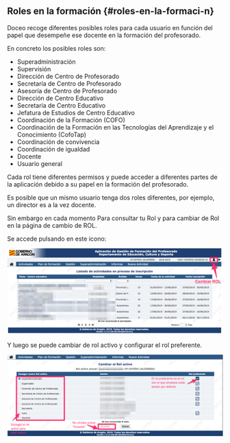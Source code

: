 ## Roles en la formación {#roles-en-la-formaci-n}

Doceo recoge diferentes posibles roles para cada usuario en función del papel que desempeñe ese docente en la formación del profesorado.

En concreto los posibles roles son:

* Superadministración
* Supervisión
* Dirección de Centro de Profesorado
* Secretaría de Centro de Profesorado
* Asesoría de Centro de Profesorado
* Dirección de Centro Educativo
* Secretaría de Centro Educativo
* Jefatura de Estudios de Centro Educativo
* Coordinación de la Formación (COFO)
* Coordinación de la Formación en las Tecnologías del Aprendizaje y el Conocimiento (CofoTap)
* Coordinación de convivencia
* Coordinación de igualdad
* Docente
* Usuario general

Cada rol tiene diferentes permisos y puede acceder a diferentes partes de la aplicación debido a su papel en la formación del profesorado.

Es posible que un mismo usuario tenga dos roles diferentes, por ejemplo, un director es a la vez docente.

Sin embargo en cada momento Para consultar tu Rol y para cambiar de Rol en la página de cambio de ROL.

Se accede pulsando en este icono:

![](https://raw.githubusercontent.com/catedu/manualdoceo/master/assets/cambiarrol.png)

Y luego se puede cambiar de rol activo y configurar el rol preferente.

![](https://raw.githubusercontent.com/catedu/manualdoceo/master/assets/cambiarrolactivo.png)
